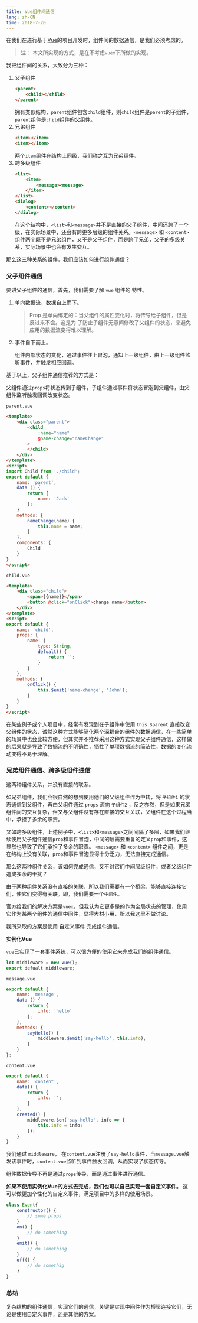 ```yaml
---
title: Vue组件间通信
lang: zh-CN
time: 2018-7-20
---
```

在我们在进行基于[Vue](https://cn.vuejs.org/)的项目开发时，组件间的数据通信，是我们必须考虑的。

<!-- more -->

> 注： 本文所实现的方式，是在不考虑`vuex`下所做的实现。


我把组件间的关系，大致分为三种：
1. 父子组件
    ``` html
    <parent>
        <child></child>
    </parent>
    ```
    拥有类似结构，`parent`组件包含`child`组件，则`child`组件是`parent`的子组件，`parent`组件是`child`组件的父组件。
2. 兄弟组件
    ``` html
    <item></item>
    <item></item>
    ```
    两个`item`组件在结构上同级，我们称之互为兄弟组件。
3. 跨多级组件
    ``` html
    <list>
        <item>
            <message><message>
        </item>
    </list>
    <dialog>
        <content></content>
    </dialog>
    ```
    在这个结构中，`<list>`和`<message>`并不是直接的父子组件，中间还跨了一个级，在实际场景中，还会有跨更多层级的组件关系。`<message>` 和 `<content>` 组件两个既不是兄弟组件，又不是父子组件，而是跨了兄弟，父子的多级关系，实际场景中也会有发生交互。

那么这三种关系的组件，我们应该如何进行组件通信？

### 父子组件通信

要讲父子组件的通信，首先，我们需要了解 `vue` 组件的 特性。
1. 单向数据流，数据自上而下。
    > Prop 是单向绑定的：当父组件的属性变化时，将传导给子组件，但是反过来不会。这是为
    >了防止子组件无意间修改了父组件的状态，来避免应用的数据流变得难以理解。

2. 事件自下而上。

    组件内部状态的变化，通过事件往上冒泡，通知上一级组件，由上一级组件监听事件，并触发相应回调。

基于以上，父子组件通信推荐的方式是：

父组件通过`props`将状态传到子组件，子组件通过事件将状态冒泡到父组件，由父组件监听触发回调改变状态。

`parent.vue`
``` html
<template>
    <div class="parent">
        <child
            :name="name"
            @name-change="nameChange"
        >
        </child>
    </div>
</template>
<script>
import Child from './child';
export default {
    name: 'parent',
    data () {
        return {
            name: 'Jack'
        };
    }
    methods: {
        nameChange(name) {
            this.name = name;
        }
    },
    components: {
        Child
    }
}
</script>
```
`child.vue`
``` html
<template>
    <div class="child">
        <span>{{name}}</span>
        <button @click="onClick">change name</button>
    </div>
</template>
<script>
export default {
    name: 'child',
    props: {
        name: {
            type: String,
            defualt() {
                return '';
            }
        }
    },
    methods: {
        onClick() {
            this.$emit('name-change', 'John');
        }
    }
}
</script>
```
在某些例子或个人项目中，经常有发现到在子组件中使用 `this.$parent` 直接改变父组件的状态，诚然这种方式能够简化两个深耦合的组件的数据通信，在一些简单的场景中也会比较方便，但其实并不推荐采用这种方式实现父子组件通信，这样做的后果就是导致了数据流的不明确性，牺牲了单项数据流的简洁性，数据的变化流动变得不易于理解。

### 兄弟组件通信、跨多级组件通信

这两种组件关系，并没有直接的联系。

如兄弟组件，我们会很自然的想到使用他们的父级组件作为中转，将 `子组件1` 的状态通信到父组件，再由父组件通过 `props` 流向 `子组件2` ，反之亦然，但是如果兄弟组件间的交互复杂，但又与父组件没有存在直接的交互关联，父组件在这个过程当中，承担了多余的职责。

又如跨多级组件，上述例子中，`<list>`和`<message>`之间间隔了多层，如果我们继续使用父子组件通信`prop`和事件冒泡，中间的层需要重复的定义`prop`和事件，这显然也导致了它们承担了多余的职责。 `<message>` 和 `<content>` 组件之间，更是在结构上没有关联，`prop`和事件冒泡显得十分乏力，无法直接完成通信。

那么这两种组件关系，该如何完成通信，又不对它们中间层级组件，或者父级组件造成多余的干扰？

由于两种组件关系没有直接的关联，所以我们需要有一个桥梁，能够直接连接它们，使它们变得有关联。即，我们需要一个`中间件`。

官方给我们的解决方案是`vuex`，但我认为它更多是的作为全局状态的管理，使用它作为某两个组件的通信中间件，显得大材小用，所以我这里不做讨论。

我所采取的方案是使用 自定义事件 完成组件通信。

__实例化Vue__

`vue`已实现了一套事件系统，可以很方便的使用它来完成我们的组件通信。

``` javascript
let middleware = new Vue();
export defualt middleware;
```
`message.vue`
``` javascript
export default {
    name: 'message',
    data () {
        return {
            info: 'hello'
        };
    },
    methods: {
        sayHello() {
            middleware.$emit('say-hello', this.info);
        }
    }
};
```
`content.vue`
``` javascript
export default {
    name: 'content',
    data() {
        return {
            info: '';
        }
    },
    created() {
        middleware.$on('say-hello', info => {
            this.info = info;
        });
    }
}
``` 
我们通过 `middleware`， 在`content.vue`注册了`say-hello`事件，当`message.vue`触发该事件时，`content.vue`监听到事件触发回调，从而实现了状态传导。

组件数据传导不再是通过`props`传导，而是通过事件进行通信。

__如果不使用实例化Vue的方式去完成，我们也可以自己实现一套自定义事件。__ 这可以做更加个性化的自定义事件，满足项目中的多样的使用场景。
``` javascript
class Event{
    constructor() {
        // some props
    }
    on() {
        // do something
    }
    emit() {
        // do something
    }
    off() {
        // do somethig
    }
}
```

### 总结
复杂结构的组件通信，实现它们的通信，关键是实现中间件作为桥梁连接它们，无论是使用自定义事件，还是其他的方案。
